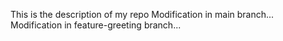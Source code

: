 This is the description of my repo
Modification in main branch...
Modification in feature-greeting branch...
